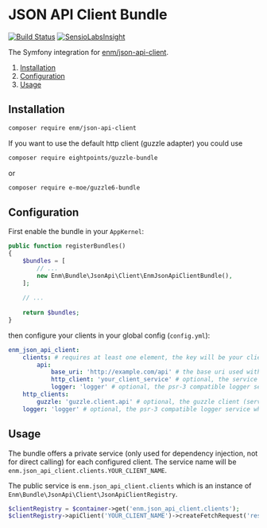 JSON API Client Bundle
======================

[![Build Status](https://travis-ci.org/eosnewmedia/JSON-API-Client-Bundle.svg?branch=master)](https://travis-ci.org/eosnewmedia/JSON-API-Client-Bundle)
[![SensioLabsInsight](https://insight.sensiolabs.com/projects/400fb709-5390-4dd7-9335-3a78a916e053/mini.png)](https://insight.sensiolabs.com/projects/400fb709-5390-4dd7-9335-3a78a916e053)

The Symfony integration for [enm/json-api-client](https://eosnewmedia.github.io/JSON-API-Client/).

1. [Installation](#installation)
1. [Configuration](#configuration)
1. [Usage](#usage)

## Installation

```bash
composer require enm/json-api-client
```

If you want to use the default http client (guzzle adapter) you could use
```bash
composer require eightpoints/guzzle-bundle
```
or
```bash
composer require e-moe/guzzle6-bundle
```

## Configuration
First enable the bundle in your `AppKernel`:

```php
public function registerBundles()
{
    $bundles = [
        // ...
        new Enm\Bundle\JsonApi\Client\EnmJsonApiClientBundle(),
    ];
    
    // ...
    
    return $bundles;
}
```

then configure your clients in your global config (`config.yml`):

```yaml
enm_json_api_client:
    clients: # requires at least one element, the key will be your client name
        api:
            base_uri: 'http://example.com/api' # the base uri used with this api client
            http_client: 'your_client_service' # optional, the service id of your service which implements Enm\JsonApi\Client\HttpClient\HttpClientInterface"; if not configured the bundle tries to use guzzle as default
            logger: 'logger' # optional, the psr-3 compatible logger service which should be used by this api client
    http_clients:
        guzzle: 'guzzle.client.api' # optional, the guzzle client (service id) which should be used by default (only needed if you want to use the default http client implementation in one of your api clients)
    logger: 'logger' # optional, the psr-3 compatible logger service which should be used by all your api clients (if not overwritten)
```

## Usage

The bundle offers a private service (only used for dependency injection, not for direct calling) for each configured
client. The service name will be `enm.json_api_client.clients.YOUR_CLIENT_NAME`.

The public service is `enm.json_api_client.clients` which is an instance of `Enm\Bundle\JsonApi\Client\JsonApiClientRegistry`.

```php
$clientRegistry = $container->get('enm.json_api_client.clients');
$clientRegistry->apiClient('YOUR_CLIENT_NAME')->createFetchRequest('resourceType', 'resourceId');
```
